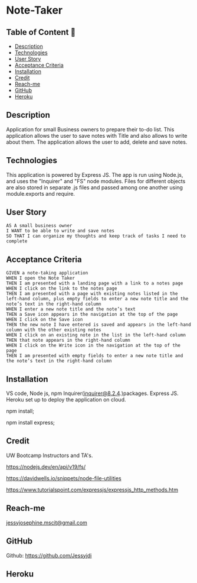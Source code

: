 # Note-Taker

## Table of Content 📖
  - [Description](#description)
  - [Technologies](#technologies)
  - [User Story](#user-story)
  - [Acceptance Criteria](#acceptance-criteria)
  - [Installation](#installation)
  - [Credit](#credit)
  - [Reach-me](#reach-me)
  - [GitHub](#github)
  - [Heroku](#heroku)

## Description  

Application for small Business owners to prepare their to-do list. This application allows the user to save notes with Title and also allows to write about them. The application allows the user to add, delete and save notes. 

## Technologies

This application is powered by Express JS. The app is run using Node.js, and uses the "Inquirer" and "FS" node modules. Files for different objects are also stored in separate .js files and passed among one another using module.exports and require.

## User Story

```
AS A small business owner
I WANT to be able to write and save notes
SO THAT I can organize my thoughts and keep track of tasks I need to complete
```

## Acceptance Criteria

```
GIVEN a note-taking application
WHEN I open the Note Taker
THEN I am presented with a landing page with a link to a notes page
WHEN I click on the link to the notes page
THEN I am presented with a page with existing notes listed in the left-hand column, plus empty fields to enter a new note title and the note’s text in the right-hand column
WHEN I enter a new note title and the note’s text
THEN a Save icon appears in the navigation at the top of the page
WHEN I click on the Save icon
THEN the new note I have entered is saved and appears in the left-hand column with the other existing notes
WHEN I click on an existing note in the list in the left-hand column
THEN that note appears in the right-hand column
WHEN I click on the Write icon in the navigation at the top of the page
THEN I am presented with empty fields to enter a new note title and the note’s text in the right-hand column
```

## Installation

VS code, Node js, npm Inquirer(inquirer@8.2.4.)packages.
Express JS. Heroku set up to deploy the application on cloud.

npm install;

npm install express;


## Credit

UW Bootcamp Instructors and TA's.

https://nodejs.dev/en/api/v19/fs/

https://davidwells.io/snippets/node-file-utilities

https://www.tutorialspoint.com/expressjs/expressjs_http_methods.htm

## Reach-me

jessyjosephine.mscit@gmail.com

## GitHub

Github: https://github.com/Jessyjdi

## Heroku

